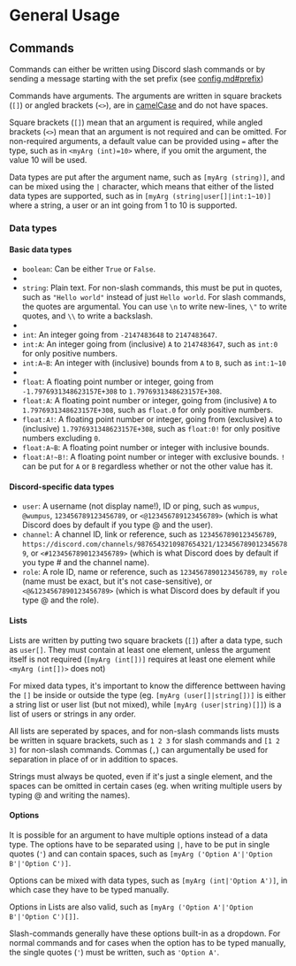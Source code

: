 # General Usage

## Commands

Commands can either be written using Discord slash commands or by sending a message starting with the set prefix (see [config.md#prefix](./Commands/config.md#prefix))

Commands have arguments. The arguments are written in square brackets (`[]`) or angled brackets (`<>`), are in [camelCase](https://en.wikipedia.org/wiki/Camel_case) and do not have spaces.  

Square brackets (`[]`) mean that an argument is required, while angled brackets (`<>`) mean that an argument is not required and can be omitted. For non-required arguments, a default value can be provided using `=` after the type, such as in `<myArg (int)=10>` where, if you omit the argument, the value 10 will be used.

Data types are put after the argument name, such as `[myArg (string)]`, and can be mixed using the `|` character, which means that either of the listed data types are supported, such as in `[myArg (string|user[]|int:1~10)]` where a string, a user or an int going from 1 to 10 is supported.

### Data types

#### Basic data types

- `boolean`: Can be either `True` or `False`.
- 
- `string`: Plain text. For non-slash commands, this must be put in quotes, such as `"Hello world"` instead of just `Hello world`. For slash commands, the quotes are argumental. You can use `\n` to write new-lines, `\"` to write quotes, and `\\` to write a backslash. 
-
- `int`: An integer going from `-2147483648` to `2147483647`.
- `int:A`: An integer going from (inclusive) `A` to `2147483647`, such as `int:0` for only positive numbers.
- `int:A~B`: An integer with (inclusive) bounds from `A` to `B`, such as `int:1~10`
- 
- `float`: A floating point number or integer, going from `-1.7976931348623157E+308` to `1.7976931348623157E+308`.
- `float:A`: A floating point number or integer, going from (inclusive) `A` to `1.7976931348623157E+308`, such as `float.0` for only positive numbers.
- `float:A!`: A floating point number or integer, going from (exclusive) `A` to (inclusive) `1.7976931348623157E+308`, such as `float:0!` for only positive numbers excluding `0`.
- `float:A~B`: A floating point number or integer with inclusive bounds. 
- `float:A!~B!`: A floating point number or integer with exclusive bounds. `!` can be put for `A` or `B` regardless whether or not the other value has it.

#### Discord-specific data types

- `user`: A username (not display name!), ID or ping, such as `wumpus`, `@wumpus`, `123456789123456789`, or `<@123456789123456789>` (which is what Discord does by default if you type @ and the user).
- `channel`: A channel ID, link or reference, such as `1234567890123456789`, `https://discord.com/channels/9876543210987654321/1234567890123456789`, or `<#1234567890123456789>` (which is what Discord does by default if you type # and the channel name).
- `role`: A role ID, name or reference, such as `1234567890123456789`, `my role` (name must be exact, but it's not case-sensitive), or `<@&1234567890123456789>` (which is what Discord does by default if you type @ and the role).

#### Lists

Lists are written by putting two square brackets (`[]`) after a data type, such as `user[]`. They must contain at least one element, unless the argument itself is not required (`[myArg (int[])]` requires at least one element while `<myArg (int[])>` does not)

For mixed data types, it's important to know the difference bettween having the `[]` be inside or outside the type (eg. `[myArg (user[]|string[])]` is either a string list or user list (but not mixed), while `[myArg (user|string)[]]`) is a list of users or strings in any order.

All lists are seperated by spaces, and for non-slash commands lists musts be written in square brackets, such as `1 2 3` for slash commands and `[1 2 3]` for non-slash commands. Commas (`,`) can argumentally be used for separation in place of or in addition to spaces. 

Strings must always be quoted, even if it's just a single element, and the spaces can be omitted in certain cases (eg. when writing multiple users by typing @ and writing the names).

#### Options

It is possible for an argument to have multiple options instead of a data type. The options have to be separated using `|`, have to be put in single quotes (`'`) and can contain spaces, such as `[myArg ('Option A'|'Option B'|'Option C')]`. 

Options can be mixed with data types, such as `[myArg (int|'Option A')]`, in which case they have to be typed manually. 

Options in Lists are also valid, such as `[myArg ('Option A'|'Option B'|'Option C')[]]`. 

Slash-commands generally have these options built-in as a dropdown. For normal commands and for cases when the option has to be typed manually, the single quotes (`'`) must be written, such as `'Option A'`. 
